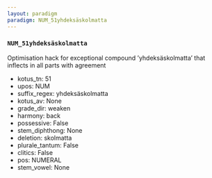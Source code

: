 ```yaml
---
layout: paradigm
paradigm: NUM_51yhdeksäskolmatta
---
```

### ` NUM_51yhdeksäskolmatta `

Optimisation hack for exceptional compound ’yhdeksäskolmatta’ that inflects in all parts with agreement
* kotus_tn: 51
* upos: NUM
* suffix_regex: yhdeksäskolmatta
* kotus_av: None
* grade_dir: weaken
* harmony: back
* possessive: False
* stem_diphthong: None
* deletion: skolmatta
* plurale_tantum: False
* clitics: False
* pos: NUMERAL
* stem_vowel: None
